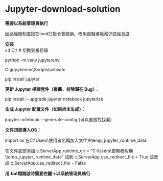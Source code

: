 # Jupyter-download-solution

**需要以系統管理員執行**

因路徑限制直接在cmd打指令會錯誤，改用虛擬環境減少路徑長度  

**安裝**  
cd C:\  # 切換到根目錄

python -m venv jupyterenv

C:\jupyterenv\Scripts\activate

pip install jupyter

**更新 Jupyter 相關套件（推薦，排除潛在 Bug）：**

pip install --upgrade jupyter notebook jupyterlab

**生成 Jupyter 配置文件（如果尚未生成）：**

jupyter notebook --generate-config (可以直接找找看)

**文件頂部導入OS：**

import os
在C:\\Users\\使用者名稱加入文件夾temp_jupyter_runtime_data

在文件底部添加 c.ServerApp.runtime_dir = "C:\\Users\\使用者名稱\\temp_jupyter_runtime_data"
找到
c.ServerApp.use_redirect_file = True 並改成 c.ServerApp.use_redirect_file = False

**用.bat檔開啟時需要右鍵->以系統管理員執行**
